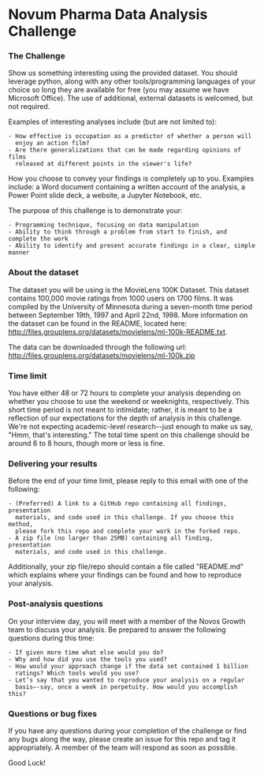 # Novum Pharma Data Analysis Challenge

### The Challenge

  Show us something interesting using the provided dataset. You should leverage 
  python, along with any other tools/programming languages of your choice so long 
  they are available for free (you may assume we have Microsoft Office). The use 
  of additional, external datasets is welcomed, but not required.

  Examples of interesting analyses include (but are not limited to):
  
    - How effective is occupation as a predictor of whether a person will
      enjoy an action film?
    - Are there generalizations that can be made regarding opinions of films
      released at different points in the viewer's life?

  How you choose to convey your findings is completely up to you.
  Examples include: a Word document containing a written account of the
  analysis, a Power Point slide deck, a website, a Jupyter Notebook, etc.
  
  The purpose of this challenge is to demonstrate your:
  
    - Programming technique, focusing on data manipulation
    - Ability to think through a problem from start to finish, and complete the work
    - Ability to identify and present accurate findings in a clear, simple manner

### About the dataset

  The dataset you will be using is the MovieLens 100K Dataset. This dataset
  contains 100,000 movie ratings from 1000 users on 1700 films. It was compiled
  by the University of Minnesota during a seven-month time period between
  September 19th, 1997 and April 22nd, 1998. More information on the dataset
  can be found in the README, located here:
  http://files.grouplens.org/datasets/movielens/ml-100k-README.txt.

  The data can be downloaded through the following url:
  http://files.grouplens.org/datasets/movielens/ml-100k.zip

### Time limit

  You have either 48 or 72 hours to complete your analysis depending on whether you
  choose to use the weekend or weeknights, respectively. This short time
  period is not meant to intimidate; rather, it is meant to be a reflection of
  our expectations for the depth of analysis in this challenge. We're not
  expecting academic-level research--just enough to make us say, "Hmm, that's
  interesting." The total time spent on this challenge should be around 6 to 8
  hours, though more or less is fine.

### Delivering your results

  Before the end of your time limit, please reply to this email with one of the
  following:
  
    - (Preferred) A link to a GitHub repo containing all findings, presentation
      materials, and code used in this challenge. If you choose this method, 
      please fork this repo and complete your work in the forked repo.
    - A zip file (no larger than 25MB) containing all finding, presentation
      materials, and code used in this challenge.

  Additionally, your zip file/repo should contain a file called "README.md"
  which explains where your findings can be found and how to reproduce your
  analysis.

### Post-analysis questions

  On your interview day, you will meet with a member of the Novos Growth team
  to discuss your analysis. Be prepared to answer the following questions
  during this time:
  
    - If given more time what else would you do?
    - Why and how did you use the tools you used?
    - How would your approach change if the data set contained 1 billion
      ratings? Which tools would you use?
    - Let’s say that you wanted to reproduce your analysis on a regular
      basis—-say, once a week in perpetuity. How would you accomplish this?

### Questions or bug fixes

  If you have any questions during your completion of the challenge or find 
  any bugs along the way, please create an issue for this repo and tag it 
  appropriately. A member of the team will respond as soon as possible.


Good Luck!
